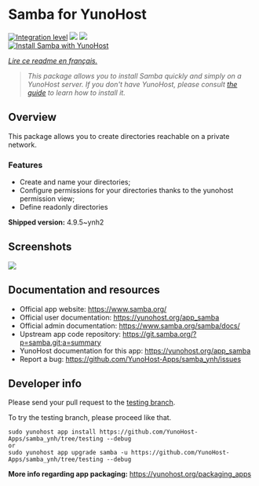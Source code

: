 <!--
N.B.: This README was automatically generated by https://github.com/YunoHost/apps/tree/master/tools/README-generator
It shall NOT be edited by hand.
-->

# Samba for YunoHost

[![Integration level](https://dash.yunohost.org/integration/samba.svg)](https://dash.yunohost.org/appci/app/samba) ![](https://ci-apps.yunohost.org/ci/badges/samba.status.svg) ![](https://ci-apps.yunohost.org/ci/badges/samba.maintain.svg)  
[![Install Samba with YunoHost](https://install-app.yunohost.org/install-with-yunohost.svg)](https://install-app.yunohost.org/?app=samba)

*[Lire ce readme en français.](./README_fr.md)*

> *This package allows you to install Samba quickly and simply on a YunoHost server.
If you don't have YunoHost, please consult [the guide](https://yunohost.org/#/install) to learn how to install it.*

## Overview

This package allows you to create directories reachable on a private network.

### Features

- Create and name your directories;
- Configure permissions for your directories thanks to the yunohost permission view;
- Define readonly directories


**Shipped version:** 4.9.5~ynh2



## Screenshots

![](./doc/screenshots/example.jpg)

## Documentation and resources

* Official app website: https://www.samba.org/
* Official user documentation: https://yunohost.org/app_samba
* Official admin documentation: https://www.samba.org/samba/docs/
* Upstream app code repository: https://git.samba.org/?p=samba.git;a=summary
* YunoHost documentation for this app: https://yunohost.org/app_samba
* Report a bug: https://github.com/YunoHost-Apps/samba_ynh/issues

## Developer info

Please send your pull request to the [testing branch](https://github.com/YunoHost-Apps/samba_ynh/tree/testing).

To try the testing branch, please proceed like that.
```
sudo yunohost app install https://github.com/YunoHost-Apps/samba_ynh/tree/testing --debug
or
sudo yunohost app upgrade samba -u https://github.com/YunoHost-Apps/samba_ynh/tree/testing --debug
```

**More info regarding app packaging:** https://yunohost.org/packaging_apps